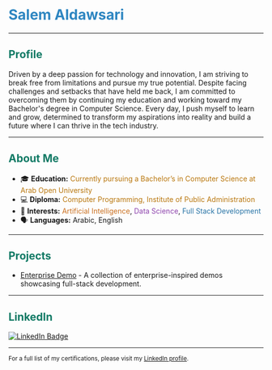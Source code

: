 # <span style="color:#2E86C1;">Salem Aldawsari</span>

---

## <span style="color:#117A65;">Profile</span>
Driven by a deep passion for technology and innovation, I am striving to break free from limitations and pursue my true potential. Despite facing challenges and setbacks that have held me back, I am committed to overcoming them by continuing my education and working toward my Bachelor's degree in Computer Science. Every day, I push myself to learn and grow, determined to transform my aspirations into reality and build a future where I can thrive in the tech industry.

---

## <span style="color:#117A65;">About Me</span>
- 🎓 <b>Education:</b> <span style="color:#B9770E;">Currently pursuing a Bachelor’s in Computer Science at Arab Open University</span>
- 💻 <b>Diploma:</b> <span style="color:#B9770E;">Computer Programming, Institute of Public Administration</span>
- 🚀 <b>Interests:</b> <span style="color:#CA6F1E;">Artificial Intelligence</span>, <span style="color:#8E44AD;">Data Science</span>, <span style="color:#2874A6;">Full Stack Development</span>
- 🗣️ <b>Languages:</b> Arabic, English
---

## <span style="color:#117A65;">Projects</span>
- [Enterprise Demo](././enterprise-demo/) - A collection of enterprise-inspired demos showcasing full-stack development.

---

## <span style="color:#117A65;">LinkedIn</span>
[![LinkedIn Badge](https://img.shields.io/badge/Salem%20Aldawsari-LinkedIn-blue?logo=linkedin)](https://www.linkedin.com/in/salem-aldawsari-a8a494203/)

---

<sub>For a full list of my certifications, please visit my [LinkedIn profile](https://www.linkedin.com/in/salem-aldawsari-a8a494203/).</sub>

